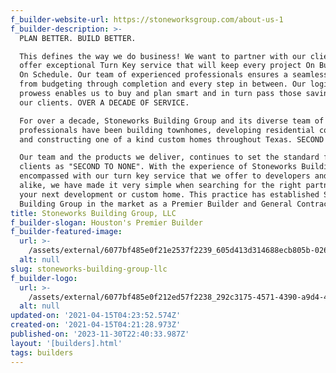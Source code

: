 ```yaml
---
f_builder-website-url: https://stoneworksgroup.com/about-us-1
f_builder-description: >-
  PLAN BETTER. BUILD BETTER.

  This defines the way we do business! We want to partner with our clients and
  offer exceptional Turn Key service that will keep every project On Budget and
  On Schedule. Our team of experienced professionals ensures a seamless project
  from budgeting through completion and every step in between. Our logistical
  prowess enables us to buy and plan smart and in turn pass those saving on to
  our clients. OVER A DECADE OF SERVICE.

  For over a decade, Stoneworks Building Group and its diverse team of
  professionals have been building townhomes, developing residential communities
  and constructing one of a kind custom homes throughout Texas. SECOND TO NONE.

  Our team and the products we deliver, continues to set the standard for our
  clients as "SECOND TO NONE". With the experience of Stoneworks Building Group
  encompassed with our turn key service that we offer to developers and families
  alike, we have made it very simple when searching for the right partner for
  your next development or custom home. This practice has established Stoneworks
  Building Group in the market as a Premier Builder and General Contractor.
title: Stoneworks Building Group, LLC
f_builder-slogan: Houston's Premier Builder
f_builder-featured-image:
  url: >-
    /assets/external/6077bf485e0f21e2537f2239_605d413d314688ecb805b-0267-4bb0-a246-9bb095b59482-1.jpeg
  alt: null
slug: stoneworks-building-group-llc
f_builder-logo:
  url: >-
    /assets/external/6077bf485e0f212ed57f2238_292c3175-4571-4390-a9d4-4a97998d4d66.png
  alt: null
updated-on: '2021-04-15T04:23:52.574Z'
created-on: '2021-04-15T04:21:28.973Z'
published-on: '2023-11-30T22:40:33.987Z'
layout: '[builders].html'
tags: builders
---
```



